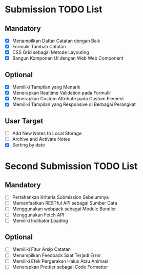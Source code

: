 # Submission TODO List

## Mandatory

- [x] Menampilkan Daftar Catatan dengan Baik
- [x] Formulir Tambah Catatan
- [x] CSS Grid sebagai Metode Layouting
- [x] Bangun Komponen UI dengan Web Web Component

## Optional

- [x] Memiliki Tampilan yang Menarik
- [x] Menerapkan Realtime Validation pada Formulir
- [x] Menerapkan Custom Attribute pada Custom Element
- [x] Memiliki Tampilan yang Responsive di Berbagai Perangkat

## User Target

- [ ] Add New Notes to Local Storage
- [ ] Archive and Activate Notes
- [x] Sorting by date

# Second Submission TODO List

## Mandatory

- [ ] Pertahankan Kriteria Submission Sebelumnya
- [ ] Memanfaatkan RESTful API sebagai Sumber Data
- [ ] Menggunakan webpack sebagai Module Bundler
- [ ] Menggunakan Fetch API
- [ ] Memiliki Indikator Loading

## Optional

- [ ] Memiliki Fitur Arsip Catatan
- [ ] Menampilkan Feedback Saat Terjadi Error
- [ ] Memiliki Efek Pergerakan Halus Atau Animasi
- [ ] Menerapkan Prettier sebagai Code Formatter